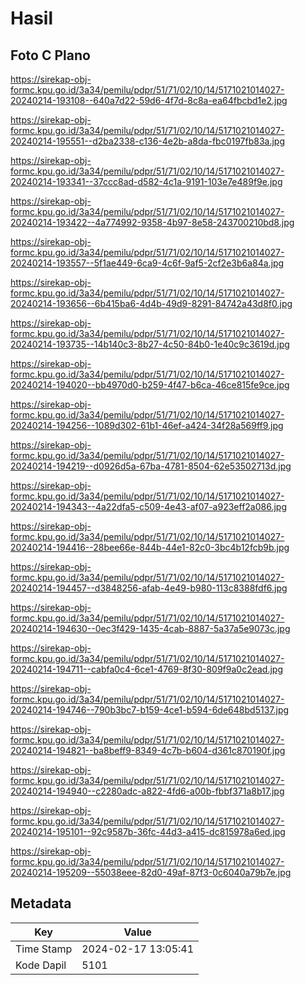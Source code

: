 # Hasil

## Foto C Plano

https://sirekap-obj-formc.kpu.go.id/3a34/pemilu/pdpr/51/71/02/10/14/5171021014027-20240214-193108--640a7d22-59d6-4f7d-8c8a-ea64fbcbd1e2.jpg

https://sirekap-obj-formc.kpu.go.id/3a34/pemilu/pdpr/51/71/02/10/14/5171021014027-20240214-195551--d2ba2338-c136-4e2b-a8da-fbc0197fb83a.jpg

https://sirekap-obj-formc.kpu.go.id/3a34/pemilu/pdpr/51/71/02/10/14/5171021014027-20240214-193341--37ccc8ad-d582-4c1a-9191-103e7e489f9e.jpg

https://sirekap-obj-formc.kpu.go.id/3a34/pemilu/pdpr/51/71/02/10/14/5171021014027-20240214-193422--4a774992-9358-4b97-8e58-243700210bd8.jpg

https://sirekap-obj-formc.kpu.go.id/3a34/pemilu/pdpr/51/71/02/10/14/5171021014027-20240214-193557--5f1ae449-6ca9-4c6f-9af5-2cf2e3b6a84a.jpg

https://sirekap-obj-formc.kpu.go.id/3a34/pemilu/pdpr/51/71/02/10/14/5171021014027-20240214-193656--6b415ba6-4d4b-49d9-8291-84742a43d8f0.jpg

https://sirekap-obj-formc.kpu.go.id/3a34/pemilu/pdpr/51/71/02/10/14/5171021014027-20240214-193735--14b140c3-8b27-4c50-84b0-1e40c9c3619d.jpg

https://sirekap-obj-formc.kpu.go.id/3a34/pemilu/pdpr/51/71/02/10/14/5171021014027-20240214-194020--bb4970d0-b259-4f47-b6ca-46ce815fe9ce.jpg

https://sirekap-obj-formc.kpu.go.id/3a34/pemilu/pdpr/51/71/02/10/14/5171021014027-20240214-194256--1089d302-61b1-46ef-a424-34f28a569ff9.jpg

https://sirekap-obj-formc.kpu.go.id/3a34/pemilu/pdpr/51/71/02/10/14/5171021014027-20240214-194219--d0926d5a-67ba-4781-8504-62e53502713d.jpg

https://sirekap-obj-formc.kpu.go.id/3a34/pemilu/pdpr/51/71/02/10/14/5171021014027-20240214-194343--4a22dfa5-c509-4e43-af07-a923eff2a086.jpg

https://sirekap-obj-formc.kpu.go.id/3a34/pemilu/pdpr/51/71/02/10/14/5171021014027-20240214-194416--28bee66e-844b-44e1-82c0-3bc4b12fcb9b.jpg

https://sirekap-obj-formc.kpu.go.id/3a34/pemilu/pdpr/51/71/02/10/14/5171021014027-20240214-194457--d3848256-afab-4e49-b980-113c8388fdf6.jpg

https://sirekap-obj-formc.kpu.go.id/3a34/pemilu/pdpr/51/71/02/10/14/5171021014027-20240214-194630--0ec3f429-1435-4cab-8887-5a37a5e9073c.jpg

https://sirekap-obj-formc.kpu.go.id/3a34/pemilu/pdpr/51/71/02/10/14/5171021014027-20240214-194711--cabfa0c4-6ce1-4769-8f30-809f9a0c2ead.jpg

https://sirekap-obj-formc.kpu.go.id/3a34/pemilu/pdpr/51/71/02/10/14/5171021014027-20240214-194746--790b3bc7-b159-4ce1-b594-6de648bd5137.jpg

https://sirekap-obj-formc.kpu.go.id/3a34/pemilu/pdpr/51/71/02/10/14/5171021014027-20240214-194821--ba8beff9-8349-4c7b-b604-d361c870190f.jpg

https://sirekap-obj-formc.kpu.go.id/3a34/pemilu/pdpr/51/71/02/10/14/5171021014027-20240214-194940--c2280adc-a822-4fd6-a00b-fbbf371a8b17.jpg

https://sirekap-obj-formc.kpu.go.id/3a34/pemilu/pdpr/51/71/02/10/14/5171021014027-20240214-195101--92c9587b-36fc-44d3-a415-dc815978a6ed.jpg

https://sirekap-obj-formc.kpu.go.id/3a34/pemilu/pdpr/51/71/02/10/14/5171021014027-20240214-195209--55038eee-82d0-49af-87f3-0c6040a79b7e.jpg


## Metadata

| Key        | Value               |
| ---------- | ------------------- |
| Time Stamp | 2024-02-17 13:05:41 |
| Kode Dapil | 5101                |



